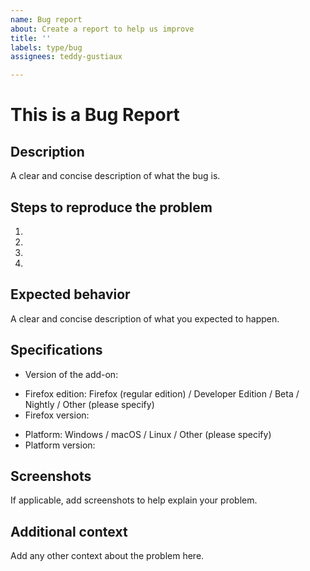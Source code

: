 ```yaml
---
name: Bug report
about: Create a report to help us improve
title: ''
labels: type/bug
assignees: teddy-gustiaux

---
```


# This is a Bug Report

## Description
A clear and concise description of what the bug is.

## Steps to reproduce the problem

1. 
2. 
3. 
4. 

## Expected behavior
A clear and concise description of what you expected to happen.

## Specifications

- Version of the add-on:
<!-- Please choose a Firefox edition among the list -->
- Firefox edition: Firefox (regular edition) / Developer Edition / Beta / Nightly / Other (please specify)
- Firefox version:
<!-- Please choose a platform among the list -->
- Platform: Windows / macOS / Linux / Other (please specify)
- Platform version:

## Screenshots
If applicable, add screenshots to help explain your problem.

## Additional context
Add any other context about the problem here.
